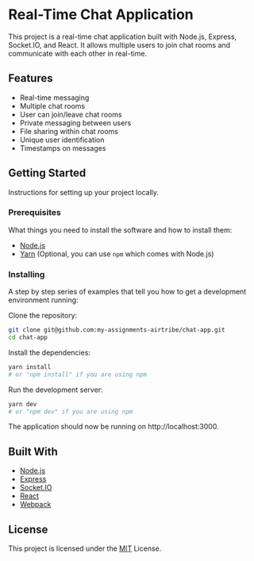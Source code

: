 # Real-Time Chat Application

This project is a real-time chat application built with Node.js, Express, Socket.IO, and React. It allows multiple users to join chat rooms and communicate with each other in real-time.

## Features

- Real-time messaging
- Multiple chat rooms
- User can join/leave chat rooms
- Private messaging between users
- File sharing within chat rooms
- Unique user identification
- Timestamps on messages

## Getting Started

Instructions for setting up your project locally.

### Prerequisites

What things you need to install the software and how to install them:

- [Node.js](https://nodejs.org/)
- [Yarn](https://yarnpkg.com/) (Optional, you can use `npm` which comes with Node.js)

### Installing

A step by step series of examples that tell you how to get a development environment running:

Clone the repository:

```sh
git clone git@github.com:my-assignments-airtribe/chat-app.git
cd chat-app
```
Install the dependencies:

```sh
yarn install
# or "npm install" if you are using npm
```
Run the development server:

```sh
yarn dev
# or "npm dev" if you are using npm
```

The application should now be running on http://localhost:3000.

## Built With

- [Node.js](https://nodejs.org/)
- [Express](https://expressjs.com/)
- [Socket.IO](https://socket.io/)
- [React](https://reactjs.org/)
- [Webpack](https://webpack.js.org/)


## License

This project is licensed under the [MIT](LICENSE) License.
